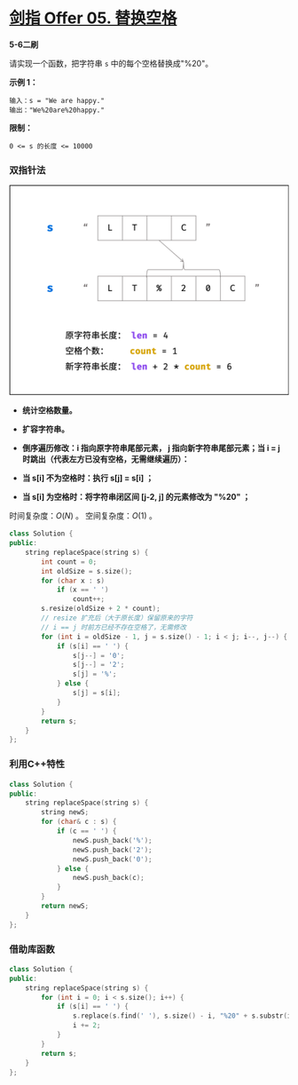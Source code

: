 # [剑指 Offer 05. 替换空格](https://leetcode-cn.com/problems/ti-huan-kong-ge-lcof/)

**5-6二刷**

请实现一个函数，把字符串 `s` 中的每个空格替换成"%20"。

**示例 1：**

```
输入：s = "We are happy."
输出："We%20are%20happy."
```

**限制：**

```
0 <= s 的长度 <= 10000
```

### 双指针法

![Picture6.png](../../Images/2.替换空格.assets/1599931882-pPgkor-Picture6.png)

- **统计空格数量。**

- **扩容字符串。**

- **倒序遍历修改：i 指向原字符串尾部元素， j 指向新字符串尾部元素；当 i = j 时跳出（代表左方已没有空格，无需继续遍历）：**
- **当 s[i] 不为空格时：执行 s[j] = s[i] ；**
  
- **当 s[i] 为空格时：将字符串闭区间 [j-2, j] 的元素修改为 "%20" ；**

时间复杂度：$O(N)$ 。
空间复杂度：$O(1)$ 。

```c++
class Solution {
public:
    string replaceSpace(string s) {
        int count = 0;
        int oldSize = s.size();
        for (char x : s)
            if (x == ' ')
                count++;
        s.resize(oldSize + 2 * count);
        // resize 扩充后（大于原长度）保留原来的字符
        // i == j 时前方已经不存在空格了，无需修改
        for (int i = oldSize - 1, j = s.size() - 1; i < j; i--, j--) {
            if (s[i] == ' ') {
                s[j--] = '0';
                s[j--] = '2';
                s[j] = '%';
            } else {
                s[j] = s[i];
            }
        }
        return s;
    }
};
```

### 利用C++特性

```c++
class Solution {
public:
    string replaceSpace(string s) {
        string newS;
        for (char& c : s) {
            if (c == ' ') {
                newS.push_back('%');
                newS.push_back('2');
                newS.push_back('0');
            } else {
                newS.push_back(c);
            }
        }
        return newS;
    }
};
```

### 借助库函数

```c++
class Solution {
public:
    string replaceSpace(string s) {
        for (int i = 0; i < s.size(); i++) {
            if (s[i] == ' ') {
                s.replace(s.find(' '), s.size() - i, "%20" + s.substr(i + 1));
                i += 2;
            }
        }
        return s;
    }
};
```
